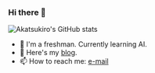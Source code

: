 ### Hi there 👋

![Akatsukiro's GitHub stats](https://grs.api.chs.pub/api?username=akatsukiro&show_icons=true&theme=radical)

- 🌱 I'm a freshman. Currently learning AI.
- 💬 Here's my [blog](https://blog.chs.pub).
- 📫 How to reach me: [e-mail](mailto:admin@bep.ink)
<!--
**akatsukiro/akatsukiro** is a ✨ _special_ ✨ repository because its `README.md` (this file) appears on your GitHub profile.

Here are some ideas to get you started:

- 🔭 I’m currently working on ...
- 🌱 I’m currently learning ...
- 👯 I’m looking to collaborate on ...
- 🤔 I’m looking for help with ...
- 💬 Ask me about ...
- 📫 How to reach me: ...
- 😄 Pronouns: ...
- ⚡ Fun fact: ...
-->
